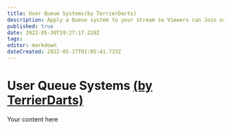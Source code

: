 ```yaml
---
title: User Queue Systems(by TerrierDarts)
description: Apply a Queue system to your stream so Viewers can Join or Line up their Ideas
published: true
date: 2022-05-30T19:27:17.228Z
tags: 
editor: markdown
dateCreated: 2022-05-17T01:05:41.733Z
---
```


# User Queue Systems [(by TerrierDarts)](https://www.twitch.tv/terrierdarts)
Your content here